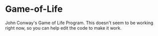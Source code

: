 # Game-of-Life
John Conway's Game of Life Program. This doesn't seem to be working right now, so you can help edit the code to make it work.

